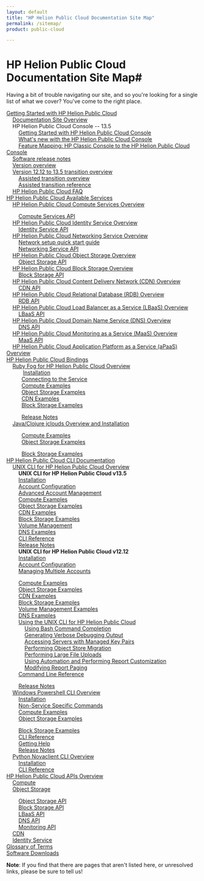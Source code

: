 ```yaml
---
layout: default
title: "HP Helion Public Cloud Documentation Site Map"
permalink: /sitemap/
product: public-cloud

---
```

<!--PUBLISHED-->
# HP Helion Public Cloud Documentation Site Map#

Having a bit of trouble navigating our site, and so you're looking for a single list of what we cover?  You've come to the right place.

[Getting Started with HP Helion Public Cloud](/)<br>
&nbsp;&nbsp;&nbsp;&nbsp;[Documentation Site Overview](/site-overview)<br>
&nbsp;&nbsp;&nbsp;&nbsp;HP Helion Public Cloud Console -- 13.5<br>
&nbsp;&nbsp;&nbsp;&nbsp;&nbsp;&nbsp;&nbsp;&nbsp;[Getting Started with HP Helion Public Cloud Console](/hpcloudconsole/)<br>
&nbsp;&nbsp;&nbsp;&nbsp;&nbsp;&nbsp;&nbsp;&nbsp;[What's new with the HP Helion Public Cloud Console](/whats_new_with_HP_Cloud_Console/)<br>
&nbsp;&nbsp;&nbsp;&nbsp;&nbsp;&nbsp;&nbsp;&nbsp;[Feature Mapping: HP Classic Console to the HP Helion Public Cloud Console](/hpcloudconsolefeaturemap/)<br>
&nbsp;&nbsp;&nbsp;&nbsp;[Software release notes](/release-notes/)<br>
&nbsp;&nbsp;&nbsp;&nbsp;[Version overview](/version-overview)<br>
&nbsp;&nbsp;&nbsp;&nbsp;[Version 12.12 to 13.5 transition overview](/migration-overview/)<br>
&nbsp;&nbsp;&nbsp;&nbsp;&nbsp;&nbsp;&nbsp;&nbsp;[Assisted transition overview](/migration-details/)<br>
&nbsp;&nbsp;&nbsp;&nbsp;&nbsp;&nbsp;&nbsp;&nbsp;[Assisted transition reference](/migration-details-reference/)<br>
&nbsp;&nbsp;&nbsp;&nbsp;[HP Helion Public Cloud FAQ](/faq)<br>
[HP Helion Public Cloud Available Services](/services/)<br> 
&nbsp;&nbsp;&nbsp;&nbsp;[HP Helion Public Cloud Compute Services Overview](/compute)<br>
<!-- Hiding until we can find the file
&nbsp;&nbsp;&nbsp;&nbsp;&nbsp;&nbsp;&nbsp;&nbsp;[Using the Compute Service](/compute/using/)<br> -->
&nbsp;&nbsp;&nbsp;&nbsp;&nbsp;&nbsp;&nbsp;&nbsp;[Compute Services API](/api/v13/compute/)<br>
&nbsp;&nbsp;&nbsp;&nbsp;[HP Helion Public Cloud Identity Service Overview](/identity/)<br>
&nbsp;&nbsp;&nbsp;&nbsp;&nbsp;&nbsp;&nbsp;&nbsp;[Identity Service API](/api/v13/identity/)<br>
&nbsp;&nbsp;&nbsp;&nbsp;[HP Helion Public Cloud Networking Service Overview](/compute/network/overview/)<br>
&nbsp;&nbsp;&nbsp;&nbsp;&nbsp;&nbsp;&nbsp;&nbsp;[Network setup quick start guide](/compute/network/quick-start/)<br>
&nbsp;&nbsp;&nbsp;&nbsp;&nbsp;&nbsp;&nbsp;&nbsp;[Networking Service API](/api/v13/networking/)<br>
&nbsp;&nbsp;&nbsp;&nbsp;[HP Helion Public Cloud Object Storage Overview](/object-storage/)<br>
&nbsp;&nbsp;&nbsp;&nbsp;&nbsp;&nbsp;&nbsp;&nbsp;[Object Storage API](/api/object-storage/)<br>
&nbsp;&nbsp;&nbsp;&nbsp;[HP Helion Public Cloud Block Storage Overview](/block-storage/)<br>
&nbsp;&nbsp;&nbsp;&nbsp;&nbsp;&nbsp;&nbsp;&nbsp;[Block Storage API](/api/v13/block-storage/)<br>
&nbsp;&nbsp;&nbsp;&nbsp;[HP Helion Public Cloud Content Delivery Network (CDN) Overview](/cdn/)<br>
&nbsp;&nbsp;&nbsp;&nbsp;&nbsp;&nbsp;&nbsp;&nbsp;[CDN API](/cdn/api/)<br>
&nbsp;&nbsp;&nbsp;&nbsp;[HP Helion Public Cloud Relational Database (RDB) Overview](/rdb)<br>
&nbsp;&nbsp;&nbsp;&nbsp;&nbsp;&nbsp;&nbsp;&nbsp;[RDB API](/api/v13/dbaas/)<br>
&nbsp;&nbsp;&nbsp;&nbsp;[HP Helion Public Cloud Load Balancer as a Service (LBaaS) Overview](/lbaas)<br>
&nbsp;&nbsp;&nbsp;&nbsp;&nbsp;&nbsp;&nbsp;&nbsp;[LBaaS API](/api/lbaas)<br>
&nbsp;&nbsp;&nbsp;&nbsp;[HP Helion Public Cloud Domain Name Service (DNS) Overview](/dns)<br>
&nbsp;&nbsp;&nbsp;&nbsp;&nbsp;&nbsp;&nbsp;&nbsp;[DNS API](/api/dns)<br>
&nbsp;&nbsp;&nbsp;&nbsp;[HP Helion Public Cloud Monitoring as a Service (MaaS) Overview](/maas)<br>
&nbsp;&nbsp;&nbsp;&nbsp;&nbsp;&nbsp;&nbsp;&nbsp;[MaaS API](/api/v13/monitoring)<br>
&nbsp;&nbsp;&nbsp;&nbsp;[HP Helion Public Cloud Application Platform as a Service (aPaaS) Overview](/apaas)<br>
[HP Helion Public Cloud Bindings](/bindings)<br>
&nbsp;&nbsp;&nbsp;&nbsp;[Ruby Fog for HP Helion Public Cloud Overview](/bindings/fog)<br>
&nbsp;&nbsp;&nbsp;&nbsp;&nbsp;&nbsp;&nbsp;&nbsp;&nbsp;&nbsp;&nbsp;[Installation](/bindings/fog/install)<br>
&nbsp;&nbsp;&nbsp;&nbsp;&nbsp;&nbsp;&nbsp;&nbsp;&nbsp;&nbsp;[Connecting to the Service](/bindings/fog/connect)<br>
&nbsp;&nbsp;&nbsp;&nbsp;&nbsp;&nbsp;&nbsp;&nbsp;&nbsp;&nbsp;[Compute Examples](/bindings/fog/compute)<br>
&nbsp;&nbsp;&nbsp;&nbsp;&nbsp;&nbsp;&nbsp;&nbsp;&nbsp;&nbsp;[Object Storage Examples](/bindings/fog/object-storage)<br>
&nbsp;&nbsp;&nbsp;&nbsp;&nbsp;&nbsp;&nbsp;&nbsp;&nbsp;&nbsp;[CDN Examples](/bindings/fog/cdn)<br>
&nbsp;&nbsp;&nbsp;&nbsp;&nbsp;&nbsp;&nbsp;&nbsp;&nbsp;&nbsp;[Block Storage Examples](/bindings/fog/block-storage)<br>
<!-- &nbsp;&nbsp;&nbsp;&nbsp;&nbsp;&nbsp;&nbsp;&nbsp;&nbsp;&nbsp;[Using the Ruby Fog bindings](/bindings/fog/articles/)<br>
&nbsp;&nbsp;&nbsp;&nbsp;&nbsp;&nbsp;&nbsp;&nbsp;&nbsp;&nbsp;&nbsp;&nbsp;&nbsp;&nbsp;[Using authentication caching](/bindings/fog/articles/authcache)<br> -->
&nbsp;&nbsp;&nbsp;&nbsp;&nbsp;&nbsp;&nbsp;&nbsp;&nbsp;&nbsp;[Release Notes](/bindings/fog/release-notes)<br>
&nbsp;&nbsp;&nbsp;&nbsp;[Java/Clojure jclouds Overview and Installation](/bindings/jclouds)<br>
<!-- &nbsp;&nbsp;&nbsp;&nbsp;&nbsp;&nbsp;&nbsp;&nbsp;&nbsp;&nbsp;[Connecting to the Service](/bindings/jclouds/connecting)<br> -->
&nbsp;&nbsp;&nbsp;&nbsp;&nbsp;&nbsp;&nbsp;&nbsp;&nbsp;&nbsp;[Compute Examples](/bindings/jclouds/compute)<br>
&nbsp;&nbsp;&nbsp;&nbsp;&nbsp;&nbsp;&nbsp;&nbsp;&nbsp;&nbsp;[Object Storage Examples](/bindings/jclouds/object-storage)<br>
<!--&nbsp;&nbsp;&nbsp;&nbsp;&nbsp;&nbsp;&nbsp;&nbsp;&nbsp;&nbsp;[CDN Examples](/bindings/jclouds/cdn)<br>-->
&nbsp;&nbsp;&nbsp;&nbsp;&nbsp;&nbsp;&nbsp;&nbsp;&nbsp;&nbsp;[Block Storage Examples](/bindings/jclouds/block-storage)<br>
[HP Helion Public Cloud CLI Documentation](/cli)<br>
&nbsp;&nbsp;&nbsp;&nbsp;[UNIX CLI for HP Helion Public Cloud Overview](/cli/unix)<br>
&nbsp;&nbsp;&nbsp;&nbsp;&nbsp;&nbsp;&nbsp;&nbsp;**UNIX CLI for HP Helion Public Cloud v13.5**<br>
&nbsp;&nbsp;&nbsp;&nbsp;&nbsp;&nbsp;&nbsp;&nbsp;[Installation](/cli/unix/2/install)<br>
&nbsp;&nbsp;&nbsp;&nbsp;&nbsp;&nbsp;&nbsp;&nbsp;[Account Configuration](/cli/unix/2/configuration)<br>
&nbsp;&nbsp;&nbsp;&nbsp;&nbsp;&nbsp;&nbsp;&nbsp;[Advanced Account Management](/cli/unix/2/account-management)<br>
&nbsp;&nbsp;&nbsp;&nbsp;&nbsp;&nbsp;&nbsp;&nbsp;[Compute Examples](/cli/unix/2/compute)<br>
&nbsp;&nbsp;&nbsp;&nbsp;&nbsp;&nbsp;&nbsp;&nbsp;[Object Storage Examples](/cli/unix/2/object-storage)<br>
&nbsp;&nbsp;&nbsp;&nbsp;&nbsp;&nbsp;&nbsp;&nbsp;[CDN Examples](/cli/unix/2/cdn)<br>
&nbsp;&nbsp;&nbsp;&nbsp;&nbsp;&nbsp;&nbsp;&nbsp;[Block Storage Examples](/cli/unix/2/block-storage)<br>
&nbsp;&nbsp;&nbsp;&nbsp;&nbsp;&nbsp;&nbsp;&nbsp;[Volume Management](/block-storage/volume)<br>
&nbsp;&nbsp;&nbsp;&nbsp;&nbsp;&nbsp;&nbsp;&nbsp;[DNS Examples](/cli/unix/2/dns)<br>
&nbsp;&nbsp;&nbsp;&nbsp;&nbsp;&nbsp;&nbsp;&nbsp;[CLI Reference](/cli/unix/2/reference)<br>
&nbsp;&nbsp;&nbsp;&nbsp;&nbsp;&nbsp;&nbsp;&nbsp;[Release Notes](/cli/unix/release-notes)<br>
&nbsp;&nbsp;&nbsp;&nbsp;&nbsp;&nbsp;&nbsp;&nbsp;**UNIX CLI for HP Helion Public Cloud v12.12**<br>
&nbsp;&nbsp;&nbsp;&nbsp;&nbsp;&nbsp;&nbsp;&nbsp;[Installation](/cli/unix/install)<br>
&nbsp;&nbsp;&nbsp;&nbsp;&nbsp;&nbsp;&nbsp;&nbsp;[Account Configuration](/cli/unix/configuration)<br>
&nbsp;&nbsp;&nbsp;&nbsp;&nbsp;&nbsp;&nbsp;&nbsp;[Managing Multiple Accounts](/cli/unix/account-management)<br>
<!--&nbsp;&nbsp;&nbsp;&nbsp;&nbsp;&nbsp;&nbsp;&nbsp;&nbsp;&nbsp;&nbsp;&nbsp;[Account Management](/cli/unix/configuration)<br>-->
&nbsp;&nbsp;&nbsp;&nbsp;&nbsp;&nbsp;&nbsp;&nbsp;[Compute Examples](/cli/unix/compute)<br>
&nbsp;&nbsp;&nbsp;&nbsp;&nbsp;&nbsp;&nbsp;&nbsp;[Object Storage Examples](/cli/unix/object-storage)<br>
&nbsp;&nbsp;&nbsp;&nbsp;&nbsp;&nbsp;&nbsp;&nbsp;[CDN Examples](/cli/unix/cdn)<br>
&nbsp;&nbsp;&nbsp;&nbsp;&nbsp;&nbsp;&nbsp;&nbsp;[Block Storage Examples](/cli/unix/block-storage)<br>
&nbsp;&nbsp;&nbsp;&nbsp;&nbsp;&nbsp;&nbsp;&nbsp;[Volume Management Examples](/block-storage/volume)<br>
&nbsp;&nbsp;&nbsp;&nbsp;&nbsp;&nbsp;&nbsp;&nbsp;[DNS Examples](/cli/unix/dns)<br>
&nbsp;&nbsp;&nbsp;&nbsp;&nbsp;&nbsp;&nbsp;&nbsp;[Using the UNIX CLI for HP Helion Public Cloud](/cli/unix/articles/)<br>
&nbsp;&nbsp;&nbsp;&nbsp;&nbsp;&nbsp;&nbsp;&nbsp;&nbsp;&nbsp;&nbsp;&nbsp;[Using Bash Command Completion](/cli/unix/articles/complete)<br>
&nbsp;&nbsp;&nbsp;&nbsp;&nbsp;&nbsp;&nbsp;&nbsp;&nbsp;&nbsp;&nbsp;&nbsp;[Generating Verbose Debugging Output](/cli/unix/articles/debugging)<br>
&nbsp;&nbsp;&nbsp;&nbsp;&nbsp;&nbsp;&nbsp;&nbsp;&nbsp;&nbsp;&nbsp;&nbsp;[Accessing Servers with Managed Key Pairs](/cli/unix/articles/managedkeypairs)<br>
&nbsp;&nbsp;&nbsp;&nbsp;&nbsp;&nbsp;&nbsp;&nbsp;&nbsp;&nbsp;&nbsp;&nbsp;[Performing Object Store Migration](/cli/unix/articles/migration)<br>
&nbsp;&nbsp;&nbsp;&nbsp;&nbsp;&nbsp;&nbsp;&nbsp;&nbsp;&nbsp;&nbsp;&nbsp;[Performing Large File Uploads](/cli/unix/articles/large)<br>
&nbsp;&nbsp;&nbsp;&nbsp;&nbsp;&nbsp;&nbsp;&nbsp;&nbsp;&nbsp;&nbsp;&nbsp;[Using Automation and Performing Report Customization](/cli/unix/articles/reports)<br>
&nbsp;&nbsp;&nbsp;&nbsp;&nbsp;&nbsp;&nbsp;&nbsp;&nbsp;&nbsp;&nbsp;&nbsp;[Modifying Report Paging](/cli/unix/articles/paging)<br>
&nbsp;&nbsp;&nbsp;&nbsp;&nbsp;&nbsp;&nbsp;&nbsp;[Command Line Reference](/cli/unix/reference)<br>
<!--&nbsp;&nbsp;&nbsp;&nbsp;&nbsp;&nbsp;&nbsp;&nbsp;[Getting Help](/cli/unix/help)<br>-->
&nbsp;&nbsp;&nbsp;&nbsp;&nbsp;&nbsp;&nbsp;&nbsp;[Release Notes](/cli/unix/release-notes)<br>
&nbsp;&nbsp;&nbsp;&nbsp;[Windows Powershell CLI Overview](/cli/windows)<br>
&nbsp;&nbsp;&nbsp;&nbsp;&nbsp;&nbsp;&nbsp;&nbsp;[Installation](/cli/windows/installation)<br>
&nbsp;&nbsp;&nbsp;&nbsp;&nbsp;&nbsp;&nbsp;&nbsp;[Non-Service Specific Commands](/cli/windows/commands)<br>
&nbsp;&nbsp;&nbsp;&nbsp;&nbsp;&nbsp;&nbsp;&nbsp;[Compute Examples](/cli/windows/compute)<br>
&nbsp;&nbsp;&nbsp;&nbsp;&nbsp;&nbsp;&nbsp;&nbsp;[Object Storage Examples](/cli/windows/containers-and-folders)<br>
<!--&nbsp;&nbsp;&nbsp;&nbsp;&nbsp;&nbsp;&nbsp;&nbsp;[CDN Examples](/cli/windows/cdn)<br>-->
&nbsp;&nbsp;&nbsp;&nbsp;&nbsp;&nbsp;&nbsp;&nbsp;[Block Storage Examples](/cli/windows/block-storage)<br>
&nbsp;&nbsp;&nbsp;&nbsp;&nbsp;&nbsp;&nbsp;&nbsp;[CLI Reference](/cli/windows/reference)<br>
&nbsp;&nbsp;&nbsp;&nbsp;&nbsp;&nbsp;&nbsp;&nbsp;[Getting Help](/cli/windows/help)<br>
&nbsp;&nbsp;&nbsp;&nbsp;&nbsp;&nbsp;&nbsp;&nbsp;[Release Notes](/cli/windows/release-notes)<br>
&nbsp;&nbsp;&nbsp;&nbsp;[Python Novaclient CLI Overview](/cli/nova)<br>
&nbsp;&nbsp;&nbsp;&nbsp;&nbsp;&nbsp;&nbsp;&nbsp;[Installation](/cli/nova/install)<br>
&nbsp;&nbsp;&nbsp;&nbsp;&nbsp;&nbsp;&nbsp;&nbsp;[CLI Reference](/cli/nova/reference)<br>
[HP Helion Public Cloud APIs Overview](/api)<br>
&nbsp;&nbsp;&nbsp;&nbsp;[Compute](/api/v13/compute)<br>
&nbsp;&nbsp;&nbsp;&nbsp;[Object Storage](/object-storage/api)<br>
<!-- &nbsp;&nbsp;&nbsp;&nbsp;[Using Object Storage with cURL](/object-storage/api/curl)<br> -->
&nbsp;&nbsp;&nbsp;&nbsp;&nbsp;&nbsp;&nbsp;&nbsp;[Object Storage API](/api/object-storage/)<br>
&nbsp;&nbsp;&nbsp;&nbsp;&nbsp;&nbsp;&nbsp;&nbsp;[Block Storage API](/api/v13/block-storage/)<br>
&nbsp;&nbsp;&nbsp;&nbsp;&nbsp;&nbsp;&nbsp;&nbsp;[LBaaS API](/api/lbaas)<br>
&nbsp;&nbsp;&nbsp;&nbsp;&nbsp;&nbsp;&nbsp;&nbsp;[DNS API](/api/dns)<br>
&nbsp;&nbsp;&nbsp;&nbsp;&nbsp;&nbsp;&nbsp;&nbsp;[Monitoring API](/api/v13/monitoring)<br>
&nbsp;&nbsp;&nbsp;&nbsp;[CDN](/api/CDN)<br>
&nbsp;&nbsp;&nbsp;&nbsp;[Identity Service](/api/v13/identity/)<br>
[Glossary of Terms](/glossary)<br>
[Software Downloads](/downloads)<br>

**Note**: If you find that there are pages that aren't listed here, or unresolved links, please be sure to tell us!
